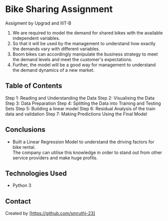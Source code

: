 # Bike Sharing Assignment

Assigment by Upgrad and IIIT-B

1) We are required to model the demand for shared bikes with the available independent variables. 
2) So that it will be used by the management to understand how exactly the demands vary with different variables. 
3) Boom bikes can accordingly manipulate the business strategy to meet the demand levels and meet the customer's expectations. 
4) Further, the model will be a good way for management to understand the demand dynamics of a new market.


## Table of Contents

Step 1: Reading and Understanding the Data
Step 2: Visualising the Data
Step 3: Data Preparation
Step 4: Splitting the Data into Training and Testing Sets
Step 5: Building a linear model
Step 6: Residual Analysis of the train data and validation
Step 7: Making Predictions Using the Final Model


## Conclusions

- Built a Linear Regression Model to understand the driving factors for bike rental.  
The company can utilise this knowledge in order to stand out from other service providers and make huge profits.


## Technologies Used
- Python 3 

## Contact
Created by [https://github.com/smruthi-23] 


